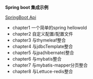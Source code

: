 **Spring boot 集成示例**

[SpringBoot Api](http://www.rtime.xin/api/preview/springboot.html)

- chapter1  一个简单的spring hellowold
- chapter2  自定义配置/配置文件
- chapter3  与thymeleaf整合
- chapter4  与jdbcTemplate整合
- chapter5  与jpa(hibernate)整合
- chapter6  与mybatis整合
- chapter7  与mybatis-mapper分页整合
- chapter8  与Lettuce-redis整合


